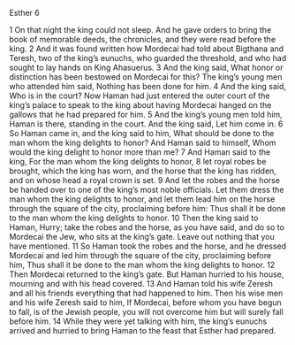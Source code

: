 Esther 6

1	On that night the king could not sleep. And he gave orders to bring the book of memorable deeds, the chronicles, and they were read before the king.
2	And it was found written how Mordecai had told about Bigthana and Teresh, two of the king’s eunuchs, who guarded the threshold, and who had sought to lay hands on King Ahasuerus.
3	And the king said, What honor or distinction has been bestowed on Mordecai for this? The king’s young men who attended him said, Nothing has been done for him.
4	And the king said, Who is in the court? Now Haman had just entered the outer court of the king’s palace to speak to the king about having Mordecai hanged on the gallows that he had prepared for him.
5	And the king’s young men told him, Haman is there, standing in the court. And the king said, Let him come in.
6	So Haman came in, and the king said to him, What should be done to the man whom the king delights to honor? And Haman said to himself, Whom would the king delight to honor more than me?
7	And Haman said to the king, For the man whom the king delights to honor,
8	let royal robes be brought, which the king has worn, and the horse that the king has ridden, and on whose head a royal crown is set.
9	And let the robes and the horse be handed over to one of the king’s most noble officials. Let them dress the man whom the king delights to honor, and let them lead him on the horse through the square of the city, proclaiming before him: Thus shall it be done to the man whom the king delights to honor.
10	Then the king said to Haman, Hurry; take the robes and the horse, as you have said, and do so to Mordecai the Jew, who sits at the king’s gate. Leave out nothing that you have mentioned.
11	So Haman took the robes and the horse, and he dressed Mordecai and led him through the square of the city, proclaiming before him, Thus shall it be done to the man whom the king delights to honor.
12	Then Mordecai returned to the king’s gate. But Haman hurried to his house, mourning and with his head covered.
13	And Haman told his wife Zeresh and all his friends everything that had happened to him. Then his wise men and his wife Zeresh said to him, If Mordecai, before whom you have begun to fall, is of the Jewish people, you will not overcome him but will surely fall before him.
14	While they were yet talking with him, the king’s eunuchs arrived and hurried to bring Haman to the feast that Esther had prepared.


